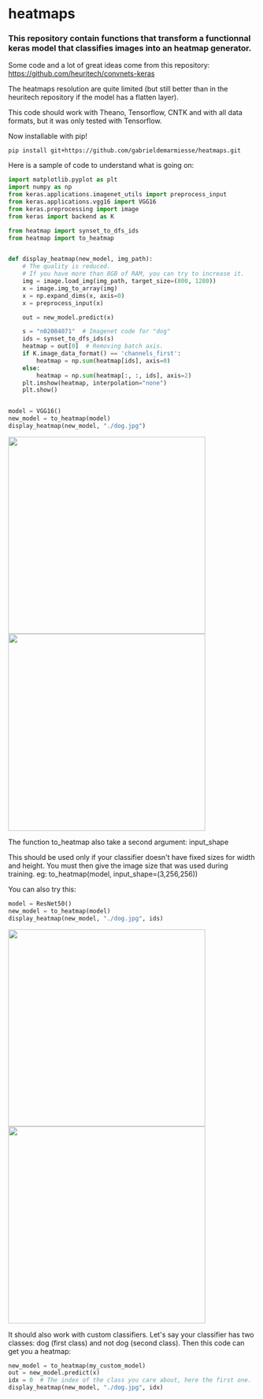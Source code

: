 # heatmaps

### This repository contain functions that transform a functionnal keras model that classifies images into an heatmap generator.

Some code and a lot of great ideas come from this 
repository: https://github.com/heuritech/convnets-keras

The heatmaps resolution are quite limited (but still better 
than in the heuritech repository if the model has a flatten layer).

This code should work with Theano, Tensorflow, CNTK and with all data formats,
but it was only tested with Tensorflow.

Now installable with pip!

```
pip install git+https://github.com/gabrieldemarmiesse/heatmaps.git
```

Here is a sample of code to understand what is going on:

```python
import matplotlib.pyplot as plt
import numpy as np
from keras.applications.imagenet_utils import preprocess_input
from keras.applications.vgg16 import VGG16
from keras.preprocessing import image
from keras import backend as K

from heatmap import synset_to_dfs_ids
from heatmap import to_heatmap


def display_heatmap(new_model, img_path):
    # The quality is reduced.
    # If you have more than 8GB of RAM, you can try to increase it.
    img = image.load_img(img_path, target_size=(800, 1280))
    x = image.img_to_array(img)
    x = np.expand_dims(x, axis=0)
    x = preprocess_input(x)

    out = new_model.predict(x)

    s = "n02084071"  # Imagenet code for "dog"
    ids = synset_to_dfs_ids(s)
    heatmap = out[0]  # Removing batch axis.
    if K.image_data_format() == 'channels_first':
        heatmap = np.sum(heatmap[ids], axis=0)
    else:
        heatmap = np.sum(heatmap[:, :, ids], axis=2)
    plt.imshow(heatmap, interpolation="none")
    plt.show()


model = VGG16()
new_model = to_heatmap(model)
display_heatmap(new_model, "./dog.jpg")

```
<img src=https://raw.githubusercontent.com/gabrieldemarmiesse/heatmaps/master/examples/dog.jpg width="400px">

<img src=https://raw.githubusercontent.com/gabrieldemarmiesse/heatmaps/master/examples/heatmap_dog_vgg16.png width="400px">


The function to_heatmap also take a second argument: input_shape

This should be used only if your classifier doesn't have fixed sizes for width and height.
You must then give the image size that was used during training.
eg: to_heatmap(model, input_shape=(3,256,256))


You can also try this:
```python
model = ResNet50()
new_model = to_heatmap(model)
display_heatmap(new_model, "./dog.jpg", ids)
```
<img src=https://raw.githubusercontent.com/gabrieldemarmiesse/heatmaps/master/examples/dog.jpg width="400px">

<img src=https://raw.githubusercontent.com/gabrieldemarmiesse/heatmaps/master/examples/heatmap_dog_resnet.png width="400px">

It should also work with custom classifiers. 
Let's say your classifier has two classes: dog (first class) and not dog (second class).
Then this code can get you a heatmap:

```python
new_model = to_heatmap(my_custom_model)
out = new_model.predict(x)
idx = 0  # The index of the class you care about, here the first one.
display_heatmap(new_model, "./dog.jpg", idx)
```
